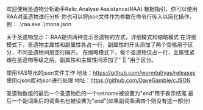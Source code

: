 欢迎使用圣遗物分析助手Relic Analyse Assistance(RAA)
根据指引，你可以使用RAA对圣遗物进行分析
你也可以将json文件作为参数在命令行传入以简化操作，例：
.\raa.exe .\mona.json

关于圣遗物显示：
RAA提供两种显示圣遗物的方式，详细模式和缩略模式
在详细模式下，圣遗物主属性和副属性各占一行，副属性的开头添加了两个空格用于区分，不同圣遗物间用空行隔开。
在缩略模式下，每个圣遗物仅占一行，主属性紧跟在圣遗物等级之后，副属性和主属性间添加了"  ||  "用于区分。

使用YAS导出的json文件工作
地址：https://github.com/wormtql/yas/releases
使用cjson库对json进行处理
地址：https://github.com/DaveGamble/cJSON

圣遗物数组的最后一个圣遗物后的一个setname被设置为"end"用于表示结尾
最后一个副词条后的词条名也被设置为"end"(如果副词条满四个则没有这一部分)
